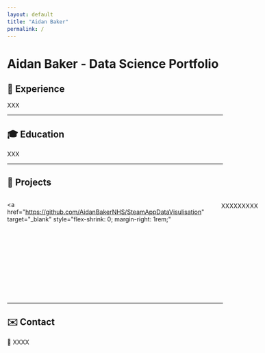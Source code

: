 ```yaml
---
layout: default
title: "Aidan Baker"
permalink: /
---
```


# Aidan Baker - Data Science Portfolio

## 🚀 Experience  
XXX

---

## 🎓 Education  
XXX

---

## 💼 Projects  

<div style="display: flex; align-items: flex-start; margin-bottom: 2rem;">

  <a
    href="https://github.com/AidanBakerNHS/SteamAppDataVisulisation"
    target="_blank"
    style="flex-shrink: 0; margin-right: 1rem;"
  >
    <img
      src="assets/project-steam.png"
      alt="STEAM Project"
      style="width:100px; border-radius:4px;"
    />
  </a>

  <div>
	<br>
    XXXXXXXXX
  </div>

</div>

---

## ✉️ Contact  
📧 XXXX
